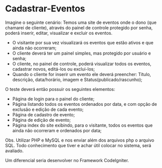 # Cadastrar-Eventos

Imagine o seguinte cenário:
Temos uma site de eventos onde o dono (que chamarei de cliente), através do painel de controle protegido por senha, poderá inserir, editar, visualizar e excluir os eventos.

- O visitante por sua vez visualizará os eventos que estão ativos e que ainda não ocorreram;
- O cliente deverá ter um painel simples, mas protegido por usuário e senha;
- O cliente, no painel de controle, poderá visualizar todos os eventos, cadastrar novos, editá-los ou exclui-los;
- Quando o cliente for inserir um evento ele deverá preencher: Título, descrição, data/horário, imagem e Status(publicado/rascunho);

O teste deverá então possuir os seguintes elementos:
- Página de login para o painel do cliente;
- Página listando todos os eventos ordenados por data, e com opção de exclusão e edição de cada evento;
- Página de cadastro de evento;
- Página de edição de evento;
- Página index do site exibindo, para o visitante, todos os eventos que ainda não ocorreram e ordenados por data;

Obs. Utilizar PHP e MySQL e nos enviar além dos arquivos php o arquivo SQL. Todo conhecimento que tiver e achar útil colocar no sistema, será avaliado.

Um diferencial seria desenvolver no Framework CodeIgniter.

